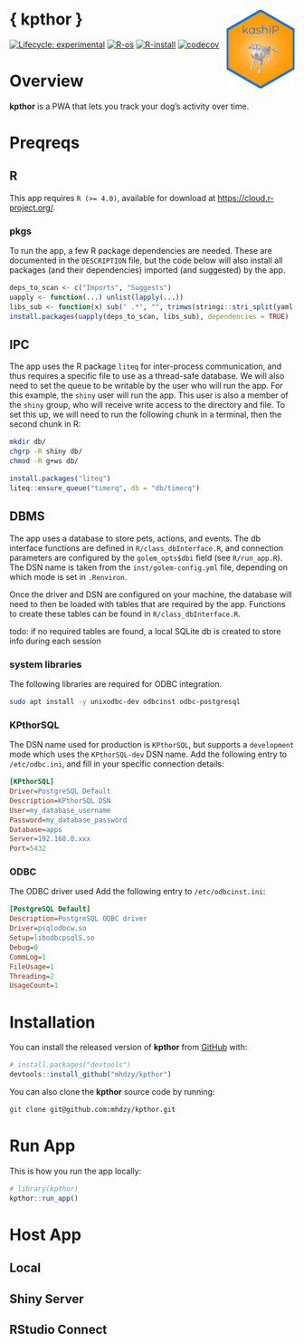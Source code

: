 
<!-- README.md is generated from README.Rmd. Please edit that file -->

# { kpthor } <img src="inst/app/www/favicon.ico" align="right" width="120"/>

<!-- badges: start -->

[![Lifecycle:
experimental](https://img.shields.io/badge/lifecycle-experimental-orange.svg)](https://lifecycle.r-lib.org/articles/stages.html#experimental)
[![R-os](https://github.com/mhdzy/kpthor/workflows/R-os/badge.svg)](https://github.com/mhdzy/kpthor/actions)
[![R-install](https://github.com/mhdzy/kpthor/workflows/R-install/badge.svg)](https://github.com/mhdzy/kpthor/actions)
[![codecov](https://codecov.io/gh/mhdzy/kpthor/branch/main/graph/badge.svg?token=6HK4PC05NR)](https://codecov.io/gh/mhdzy/kpthor)
<!-- badges: end -->

# Overview

**kpthor** is a PWA that lets you track your dog’s activity over time.

# Preqreqs

## R

This app requires `R (>= 4.0)`, available for download at
<https://cloud.r-project.org/>.

### pkgs

To run the app, a few R package dependencies are needed. These are
documented in the `DESCRIPTION` file, but the code below will also
install all packages (and their dependencies) imported (and suggested)
by the app.

``` r
deps_to_scan <- c("Imports", "Suggests")
uapply <- function(...) unlist(lapply(...))
libs_sub <- function(x) sub(" .*", "", trimws(stringi::stri_split(yaml::read_yaml("DESCRIPTION")[[x]], fixed = ",")[[1]]))
install.packages(uapply(deps_to_scan, libs_sub), dependencies = TRUE)
```

## IPC

The app uses the R package `liteq` for inter-process communication, and
thus requires a specific file to use as a thread-safe database. We will
also need to set the queue to be writable by the user who will run the
app. For this example, the `shiny` user will run the app. This user is
also a member of the `shiny` group, who will receive write access to the
directory and file. To set this up, we will need to run the following
chunk in a terminal, then the second chunk in R:

``` sh
mkdir db/
chgrp -R shiny db/
chmod -R g+ws db/
```

``` r
install.packages("liteq")
liteq::ensure_queue("timerq", db = "db/timerq")
```

## DBMS

The app uses a database to store pets, actions, and events. The db
interface functions are defined in `R/class_dbInterface.R`, and
connection parameters are configured by the `golem_opts$dbi` field (see
`R/run_app.R`). The DSN name is taken from the `inst/golem-config.yml`
file, depending on which mode is set in `.Renviron`.

Once the driver and DSN are configured on your machine, the database
will need to then be loaded with tables that are required by the app.
Functions to create these tables can be found in
`R/class_dbInterface.R`.

todo: if no required tables are found, a local SQLite db is created to
store info during each session

### system libraries

The following libraries are required for ODBC integration.

``` sh
sudo apt install -y unixodbc-dev odbcinst odbc-postgresql
```

### KPthorSQL

The DSN name used for production is `KPthorSQL`, but supports a
`development` mode which uses the `KPthorSQL-dev` DSN name. Add the
following entry to `/etc/odbc.ini`, and fill in your specific connection
details:

``` ini
[KPthorSQL]
Driver=PostgreSQL Default
Description=KPthorSQL DSN
User=my_database_username
Password=my_database_password
Database=apps
Server=192.168.0.xxx
Port=5432
```

### ODBC

The ODBC driver used Add the following entry to `/etc/odbcinst.ini`:

``` ini
[PostgreSQL Default]
Description=PostgreSQL ODBC driver
Driver=psqlodbcw.so
Setup=libodbcpsqlS.so
Debug=0
CommLog=1
FileUsage=1
Threading=2
UsageCount=1
```

# Installation

You can install the released version of **kpthor** from
[GitHub](https://github.com/) with:

``` r
# install.packages("devtools")
devtools::install_github("mhdzy/kpthor")
```

You can also clone the **kpthor** source code by running:

``` zsh
git clone git@github.com:mhdzy/kpthor.git
```

# Run App

This is how you run the app locally:

``` r
# library(kpthor)
kpthor::run_app()
```

# Host App

## Local

## Shiny Server

## RStudio Connect
